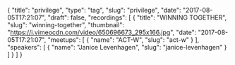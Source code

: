 {
  "title": "privilege",
  "type": "tag",
  "slug": "privilege",
  "date": "2017-08-05T17:21:07",
  "draft": false,
  "recordings": [
    {
      "title": "WINNING TOGETHER",
      "slug": "winning-together",
      "thumbnail": "https://i.vimeocdn.com/video/650696673_295x166.jpg",
      "date": "2017-08-05T17:21:07",
      "meetups": [
        {
          "name": "ACT-W",
          "slug": "act-w"
        }
      ],
      "speakers": [
        {
          "name": "Janice Levenhagen",
          "slug": "janice-levenhagen"
        }
      ]
    }
  ]
}